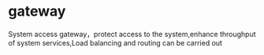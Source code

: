# gateway
System access gateway，protect access to the system,enhance throughput of system services,Load balancing and routing can be carried out
